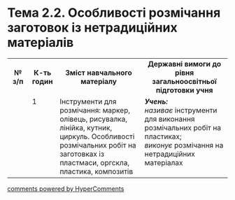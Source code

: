 <div id="hypercomments_widget" class="js-hypercomments-widget invisible"></div>

# Тема 2.2.  Особливості розмічання заготовок із нетрадиційних матеріалів


<table>
  <tr>
    <td width="10%" align="center"><b>№ з/п</b></td>
    <td width="10%" align="center"><b>К-ть годин</b></td>
    <td width="40%" align="center"><b>Зміст навчального матеріалу</b></td>
    <td width="40%" align="center"><b>Державні вимоги до рівня загальноосвітньої підготовки учня</b></td>
  </tr>
  <tr>
<td width="10%" style="vertical-align:top !important;"></td>
<td width="10%" style="vertical-align:top !important;">1</td>
    <td width="40%" style="vertical-align:top !important;">
Інструменти для розмічання: маркер, олівець, рисувалка, лінійка, кутник, циркуль. Особливості розмічальних робіт на заготовках із пластмаси, оргскла, пластика, композитів
</td>
    <td width="40%" style="vertical-align:top !important;">
<i><b>Учень:</b></i><br>
<i>називає</i> інструменти для виконання розмічальних робіт на пластиках;<br>
<i>виконує</i> розмічання на нетрадиційних матеріалах
</td>
  </tr>
</table>

<div class="js-hypercomments-container">
<a href="http://hypercomments.com" class="hc-link" title="comments widget">comments powered by HyperComments</a>
</div>